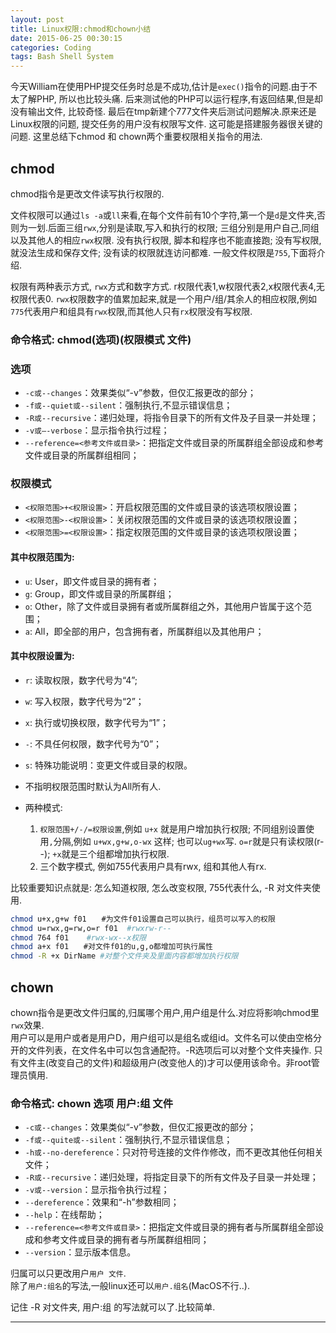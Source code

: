 ```yaml
---
layout: post
title: Linux权限:chmod和chown小结
date: 2015-06-25 00:30:15
categories: Coding
tags: Bash Shell System
---
```


今天William在使用PHP提交任务时总是不成功,估计是`exec()`指令的问题.由于不太了解PHP, 所以也比较头痛. 后来测试他的PHP可以运行程序,有返回结果,但是却没有输出文件, 比较奇怪. 最后在tmp新建个777文件夹后测试问题解决.原来还是Linux权限的问题, 提交任务的用户没有权限写文件. 这可能是搭建服务器很关键的问题. 这里总结下chmod 和 chown两个重要权限相关指令的用法.

## chmod
chmod指令是更改文件读写执行权限的.  

文件权限可以通过`ls -a`或`ll`来看,在每个文件前有10个字符,第一个是`d`是文件夹,否则为一划.后面三组`rwx`,分别是读取,写入和执行的权限; 三组分别是用户自己,同组以及其他人的相应`rwx`权限.
没有执行权限, 脚本和程序也不能直接跑; 没有写权限,就没法生成和保存文件; 没有读的权限就连访问都难. 一般文件权限是`755`,下面将介绍.  

权限有两种表示方式, `rwx`方式和数字方式. r权限代表1,w权限代表2,x权限代表4,无权限代表0. `rwx`权限数字的值累加起来,就是一个用户/组/其余人的相应权限,例如`775`代表用户和组具有`rwx`权限,而其他人只有`rx`权限没有写权限.


### 命令格式: chmod(选项)(权限模式 文件)

### 选项

- `-c或--changes`：效果类似“-v”参数，但仅汇报更改的部分； 
- `-f或--quiet或--silent`：强制执行,不显示错误信息； 
- `-R或--recursive`：递归处理，将指令目录下的所有文件及子目录一并处理； 
- `-v或—-verbose`：显示指令执行过程； 
- `--reference=<参考文件或目录>`：把指定文件或目录的所属群组全部设成和参考文件或目录的所属群组相同； 

### 权限模式

- `<权限范围>+<权限设置>`：开启权限范围的文件或目录的该选项权限设置； 
- `<权限范围>-<权限设置>`：关闭权限范围的文件或目录的该选项权限设置； 
- `<权限范围>=<权限设置>`：指定权限范围的文件或目录的该选项权限设置；

#### 其中权限范围为:

- `u`: User，即文件或目录的拥有者； 
- `g`: Group，即文件或目录的所属群组； 
- `o`: Other，除了文件或目录拥有者或所属群组之外，其他用户皆属于这个范围； 
- `a`: All，即全部的用户，包含拥有者，所属群组以及其他用户；

#### 其中权限设置为:

- `r`: 读取权限，数字代号为“4”; 
- `w`: 写入权限，数字代号为“2”； 
- `x`: 执行或切换权限，数字代号为“1”； 
- `-`: 不具任何权限，数字代号为“0”； 
- `s`: 特殊功能说明：变更文件或目录的权限。

- 不指明权限范围时默认为All所有人.
- 两种模式:
	1. `权限范围+/-/=权限设置`,例如 `u+x` 就是用户增加执行权限; 不同组别设置使用`,`分隔,例如 `u+wx,g+w,o-wx` 这样; 也可以`ug+wx`写. `o=r`就是只有读权限(r--); `+x`就是三个组都增加执行权限.
	2. 三个数字模式, 例如755代表用户具有rwx, 组和其他人有rx.

比较重要知识点就是: 怎么知道权限, 怎么改变权限, 755代表什么, -R 对文件夹使用.

~~~ bash
chmod u+x,g+w f01　　#为文件f01设置自己可以执行，组员可以写入的权限 
chmod u=rwx,g=rw,o=r f01  #rwxrw-r--
chmod 764 f01    #rwx-wx--x权限
chmod a+x f01　　#对文件f01的u,g,o都增加可执行属性
chmod -R +x DirName #对整个文件夹及里面内容都增加执行权限
~~~

## chown
chown指令是更改文件归属的,归属哪个用户,用户组是什么.对应将影响chmod里`rwx`效果.  
用户可以是用户或者是用户D，用户组可以是组名或组id。文件名可以使由空格分开的文件列表，在文件名中可以包含通配符。-R选项后可以对整个文件夹操作.  只有文件主(改变自己的文件)和超级用户(改变他人的)才可以便用该命令。非root管理员慎用.  

### 命令格式: chown 选项 用户:组 文件

- `-c或--changes`：效果类似“-v”参数，但仅汇报更改的部分； 
- `-f或--quite或--silent`：强制执行,不显示错误信息； 
- `-h或--no-dereference`：只对符号连接的文件作修改，而不更改其他任何相关文件； 
- `-R或--recursive`：递归处理，将指定目录下的所有文件及子目录一并处理； 
- `-v或--version`：显示指令执行过程； 
- `--dereference`：效果和“-h”参数相同； 
- `--help`：在线帮助； 
- `--reference=<参考文件或目录>`：把指定文件或目录的拥有者与所属群组全部设成和参考文件或目录的拥有者与所属群组相同； 
- `--version`：显示版本信息。

归属可以只更改用户`用户 文件`.   
除了`用户:组名`的写法,一般linux还可以`用户.组名`(MacOS不行..).

记住 -R 对文件夹, 用户:组 的写法就可以了.比较简单.

---
